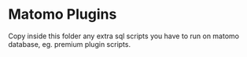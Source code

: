 # Matomo Plugins

Copy inside this folder any extra sql scripts you have to run on matomo database, eg. premium plugin scripts.
